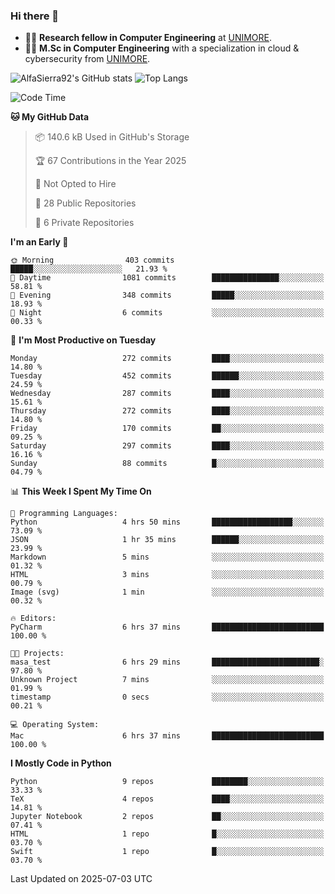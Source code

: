### Hi there 👋
- 👨‍💻 **Research fellow in Computer Engineering** at [UNIMORE](https://international.unimore.it/).
- 👨‍🎓 **M.Sc in Computer Engineering** with a specialization in cloud & cybersecurity from [UNIMORE](https://international.unimore.it/).


![AlfaSierra92's GitHub stats](https://github-readme-stats.vercel.app/api?username=AlfaSierra92&theme=nord)
![Top Langs](https://github-readme-stats.vercel.app/api/top-langs/?username=AlfaSierra92&theme=nord&layout=compact)

<!--START_SECTION:waka-->
![Code Time](http://img.shields.io/badge/Code%20Time-235%20hrs%2018%20mins-blue)

**🐱 My GitHub Data** 

> 📦 140.6 kB Used in GitHub's Storage 
 > 
> 🏆 67 Contributions in the Year 2025
 > 
> 🚫 Not Opted to Hire
 > 
> 📜 28 Public Repositories 
 > 
> 🔑 6 Private Repositories 
 > 
**I'm an Early 🐤** 

```text
🌞 Morning                403 commits         █████░░░░░░░░░░░░░░░░░░░░   21.93 % 
🌆 Daytime                1081 commits        ███████████████░░░░░░░░░░   58.81 % 
🌃 Evening                348 commits         █████░░░░░░░░░░░░░░░░░░░░   18.93 % 
🌙 Night                  6 commits           ░░░░░░░░░░░░░░░░░░░░░░░░░   00.33 % 
```
📅 **I'm Most Productive on Tuesday** 

```text
Monday                   272 commits         ████░░░░░░░░░░░░░░░░░░░░░   14.80 % 
Tuesday                  452 commits         ██████░░░░░░░░░░░░░░░░░░░   24.59 % 
Wednesday                287 commits         ████░░░░░░░░░░░░░░░░░░░░░   15.61 % 
Thursday                 272 commits         ████░░░░░░░░░░░░░░░░░░░░░   14.80 % 
Friday                   170 commits         ██░░░░░░░░░░░░░░░░░░░░░░░   09.25 % 
Saturday                 297 commits         ████░░░░░░░░░░░░░░░░░░░░░   16.16 % 
Sunday                   88 commits          █░░░░░░░░░░░░░░░░░░░░░░░░   04.79 % 
```


📊 **This Week I Spent My Time On** 

```text
💬 Programming Languages: 
Python                   4 hrs 50 mins       ██████████████████░░░░░░░   73.09 % 
JSON                     1 hr 35 mins        ██████░░░░░░░░░░░░░░░░░░░   23.99 % 
Markdown                 5 mins              ░░░░░░░░░░░░░░░░░░░░░░░░░   01.32 % 
HTML                     3 mins              ░░░░░░░░░░░░░░░░░░░░░░░░░   00.79 % 
Image (svg)              1 min               ░░░░░░░░░░░░░░░░░░░░░░░░░   00.32 % 

🔥 Editors: 
PyCharm                  6 hrs 37 mins       █████████████████████████   100.00 % 

🐱‍💻 Projects: 
masa_test                6 hrs 29 mins       ████████████████████████░   97.80 % 
Unknown Project          7 mins              ░░░░░░░░░░░░░░░░░░░░░░░░░   01.99 % 
timestamp                0 secs              ░░░░░░░░░░░░░░░░░░░░░░░░░   00.21 % 

💻 Operating System: 
Mac                      6 hrs 37 mins       █████████████████████████   100.00 % 
```

**I Mostly Code in Python** 

```text
Python                   9 repos             ████████░░░░░░░░░░░░░░░░░   33.33 % 
TeX                      4 repos             ████░░░░░░░░░░░░░░░░░░░░░   14.81 % 
Jupyter Notebook         2 repos             ██░░░░░░░░░░░░░░░░░░░░░░░   07.41 % 
HTML                     1 repo              █░░░░░░░░░░░░░░░░░░░░░░░░   03.70 % 
Swift                    1 repo              █░░░░░░░░░░░░░░░░░░░░░░░░   03.70 % 
```




 Last Updated on 2025-07-03 UTC
<!--END_SECTION:waka-->

<!--
**AlfaSierra92/AlfaSierra92** is a ✨ _special_ ✨ repository because its `README.md` (this file) appears on your GitHub profile.

Here are some ideas to get you started:

- 🔭 I’m currently working on ...
- 🌱 I’m currently learning ...
- 👯 I’m looking to collaborate on ...
- 🤔 I’m looking for help with ...
- 💬 Ask me about ...
- 📫 How to reach me: ...
- 😄 Pronouns: ...
- ⚡ Fun fact: ...
-->
